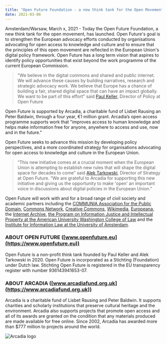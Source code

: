 ```yaml
---
title: "Open Future Foundation - a new think tank for the Open Movement launched with support from the Arcadia Fund."
date: 2021-03-06
---
```


Amsterdam/Warsaw, March x, 2021 - Today the Open Future Foundation, a new think tank for the open movement, has launched. Open Future's goal is to strengthen the European advocacy efforts conducted by organisations advocating for open access to knowledge and culture and to ensure that the principles of this open movement are reflected in the European Union's digital policy framework. Open Future has a long term vision that aspires to identify policy opportunities that exist beyond the work programme of the current European Commission.

> "We believe in the digital commons and shared and public internet. We will advance these causes by building narratives, research and strategic advocacy work. We believe that Europe has a chance of building a fair, shared digital space that can have an impact globally. We want to be part of this effort" said [Paul Keller](https://www.openfuture.eu/people/paul/), Director of Policy at Open Future

Open Future is supported by Arcadia, a charitable fund of Lisbet Rausing an Peter Baldwin, through a four year, €1 million grant. Arcadia’s open access programme supports work that "improves access to human knowledge and helps make information free for anyone, anywhere to access and use, now and in the future."

Open Future seeks to advance this mission by developing policy perspectives, and a more coordinated strategy for organisations advocating for open access to knowledge and culture in the European Union.

> “This new initiative comes at a crucial moment when the European Union is attempting to establish new rules that will shape the digital space for decades to come” said [Alek Tarkowski](https://www.openfuture.eu/people/paul/), Director of Strategy at Open Future. “We are grateful to Arcadia for supporting this new initiative and giving us the opportunity to make 'open' an important voice in discussions about digital policies in the European Union.”

Open Future will work with and for a broad range of civil society and academic partners including the [COMMUNIA Association for the Public Domain](https://www.communia-association.org/), [Commons Network](https://www.commonsnetwork.org/), [Creative Commons](https://creativecommons.org/), [Wikimedia](https://wikimediafoundation.org/), [Europeana](https://www.europeana.eu/en), the [Internet Archive](https://www.archive.org/), [the Program on Information Justice and Intellectual Property at the American University Washington College of Law](https://www.wcl.american.edu/impact/initiatives-programs/pijip/) and the [Institute for Information Law at the University of Amsterdam](https://www.ivir.nl/).

### ABOUT OPEN FUTURE ([www.openfuture.eu](https://www.openfuture.eu))

Open Future is a non-profit think tank founded by Paul Keller and Alek Tarkowski in 2020. Open Future is incorporated as a Stichting (Foundation) under Dutch law. Stichting Open Future is registered in the EU transparency register with number 936143941653-07.

### ABOUT ARCADIA ([www.arcadiafund.org.uk](https://www.arcadiafund.org.uk))

Arcadia is a charitable fund of Lisbet Rausing and Peter Baldwin. It supports charities and scholarly institutions that preserve cultural heritage and the environment. Arcadia also supports projects that promote open access and all of its awards are granted on the condition that any materials produced are made available for free online. Since 2002, Arcadia has awarded more than $777 million to projects around the world.

![Arcadia logo]()